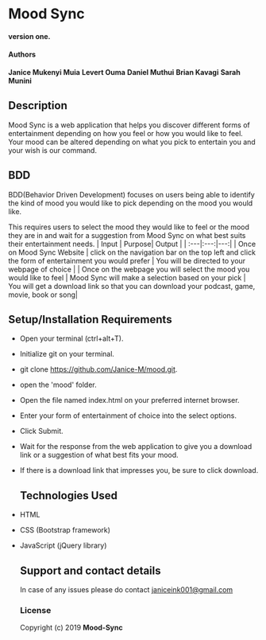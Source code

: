 # Mood Sync

#### version one.

#### Authors

**Janice Mukenyi  Muia**
**Levert Ouma**
**Daniel Muthui**
**Brian Kavagi**
**Sarah Munini**

## Description

Mood Sync is a web application that helps you discover different forms of entertainment depending on how you feel or how you would like to feel. Your mood can be altered depending on what you pick to entertain you and your wish is our command.

## BDD

BDD(Behavior Driven Development) focuses on users being able to identify the kind of mood you would like to pick depending on the mood you would like.

This requires users to select the mood they would like to feel or the mood they are in and wait for a suggestion from Mood Sync on what best suits their entertainment needs.
| Input | Purpose| Output |
\| :---\|:---:\|---:\|
| Once on Mood Sync Website | click on the navigation bar on the top left and click the form of entertainment you would prefer     | You will be directed to your webpage of choice    |
| Once on the webpage you will select the mood you would like to feel   | Mood Sync will make a selection based on your pick     |  You will get a download link so that you can download your podcast, game, movie, book or song|

## Setup/Installation Requirements

-   Open your terminal (ctrl+alt+T).
-   Initialize git on your terminal.
-   git clone <https://github.com/Janice-M/mood.git>.
-   open the 'mood' folder.
-   Open the file named index.html on your preferred internet browser.
-   Enter your form of entertainment of choice into the  select options.
-   Click Submit.
-   Wait for the response from the web application to give you a download link or a suggestion of what best fits your mood.
-   If there is a download link that impresses you, be sure to click download.

    ## Technologies Used

-   HTML
-   CSS (Bootstrap framework)
-   JavaScript (jQuery library)


    ## Support and contact details

      In case of any issues please do contact janiceink001@gmail.com

    ### License

      Copyright (c) 2019 **Mood-Sync**
